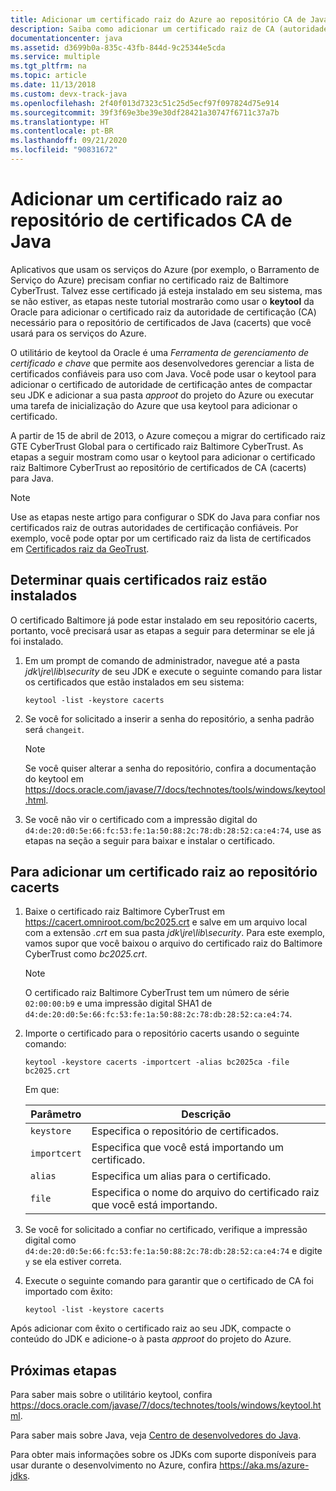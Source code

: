 ```yaml
---
title: Adicionar um certificado raiz do Azure ao repositório CA de Java
description: Saiba como adicionar um certificado raiz de CA (autoridade de certificação) para o repositório de certificado CA (cacerts) de Java para uso com o Microsoft Azure.
documentationcenter: java
ms.assetid: d3699b0a-835c-43fb-844d-9c25344e5cda
ms.service: multiple
ms.tgt_pltfrm: na
ms.topic: article
ms.date: 11/13/2018
ms.custom: devx-track-java
ms.openlocfilehash: 2f40f013d7323c51c25d5ecf97f097824d75e914
ms.sourcegitcommit: 39f3f69e3be39e30df28421a30747f6711c37a7b
ms.translationtype: HT
ms.contentlocale: pt-BR
ms.lasthandoff: 09/21/2020
ms.locfileid: "90831672"
---
```

# <a name="adding-a-root-certificate-to-the-java-ca-certificates-store"></a>Adicionar um certificado raiz ao repositório de certificados CA de Java

Aplicativos que usam os serviços do Azure (por exemplo, o Barramento de Serviço do Azure) precisam confiar no certificado raiz de Baltimore CyberTrust. Talvez esse certificado já esteja instalado em seu sistema, mas se não estiver, as etapas neste tutorial mostrarão como usar o **keytool** da Oracle para adicionar o certificado raiz da autoridade de certificação (CA) necessário para o repositório de certificados de Java (cacerts) que você usará para os serviços do Azure.

O utilitário de keytool da Oracle é uma _Ferramenta de gerenciamento de certificado e chave_ que permite aos desenvolvedores gerenciar a lista de certificados confiáveis para uso com Java. Você pode usar o keytool para adicionar o certificado de autoridade de certificação antes de compactar seu JDK e adicionar a sua pasta *approot* do projeto do Azure ou executar uma tarefa de inicialização do Azure que usa keytool para adicionar o certificado.

A partir de 15 de abril de 2013, o Azure começou a migrar do certificado raiz GTE CyberTrust Global para o certificado raiz Baltimore CyberTrust. As etapas a seguir mostram como usar o keytool para adicionar o certificado raiz Baltimore CyberTrust ao repositório de certificados de CA (cacerts) para Java.

> [!NOTE]
> Use as etapas neste artigo para configurar o SDK do Java para confiar nos certificados raiz de outras autoridades de certificação confiáveis. Por exemplo, você pode optar por um certificado raiz da lista de certificados em [Certificados raiz da GeoTrust](https://www.geotrust.com/resources/root-certificates/).

## <a name="determining-which-root-certificates-are-installed"></a>Determinar quais certificados raiz estão instalados

O certificado Baltimore já pode estar instalado em seu repositório cacerts, portanto, você precisará usar as etapas a seguir para determinar se ele já foi instalado.

1. Em um prompt de comando de administrador, navegue até a pasta *jdk\jre\lib\security* de seu JDK e execute o seguinte comando para listar os certificados que estão instalados em seu sistema:

   ```shell
   keytool -list -keystore cacerts
   ```

1. Se você for solicitado a inserir a senha do repositório, a senha padrão será `changeit`.

   > [!NOTE]
   > Se você quiser alterar a senha do repositório, confira a documentação do keytool em <https://docs.oracle.com/javase/7/docs/technotes/tools/windows/keytool.html>.

1. Se você não vir o certificado com a impressão digital do `d4:de:20:d0:5e:66:fc:53:fe:1a:50:88:2c:78:db:28:52:ca:e4:74`, use as etapas na seção a seguir para baixar e instalar o certificado.

## <a name="to-add-a-root-certificate-to-the-cacerts-store"></a>Para adicionar um certificado raiz ao repositório cacerts

1. Baixe o certificado raiz Baltimore CyberTrust em <https://cacert.omniroot.com/bc2025.crt> e salve em um arquivo local com a extensão *.crt* em sua pasta *jdk\jre\lib\security*. Para este exemplo, vamos supor que você baixou o arquivo do certificado raiz do Baltimore CyberTrust como *bc2025.crt*.

   > [!NOTE]
   > O certificado raiz Baltimore CyberTrust tem um número de série `02:00:00:b9` e uma impressão digital SHA1 de `d4:de:20:d0:5e:66:fc:53:fe:1a:50:88:2c:78:db:28:52:ca:e4:74`.

2. Importe o certificado para o repositório cacerts usando o seguinte comando:

   ```shell
   keytool -keystore cacerts -importcert -alias bc2025ca -file bc2025.crt
   ```

   Em que:

   |  Parâmetro   |                              Descrição                               |
   |--------------|------------------------------------------------------------------------|
   | `keystore`   | Especifica o repositório de certificados.                                       |
   | `importcert` | Especifica que você está importando um certificado.                        |
   | `alias`      | Especifica um alias para o certificado.                                |
   | `file`       | Especifica o nome do arquivo do certificado raiz que você está importando. |

3. Se você for solicitado a confiar no certificado, verifique a impressão digital como `d4:de:20:d0:5e:66:fc:53:fe:1a:50:88:2c:78:db:28:52:ca:e4:74` e digite `y` se ela estiver correta.

4. Execute o seguinte comando para garantir que o certificado de CA foi importado com êxito:

   ```shell
   keytool -list -keystore cacerts
   ```

Após adicionar com êxito o certificado raiz ao seu JDK, compacte o conteúdo do JDK e adicione-o à pasta *approot* do projeto do Azure.

## <a name="next-steps"></a>Próximas etapas

Para saber mais sobre o utilitário keytool, confira <https://docs.oracle.com/javase/7/docs/technotes/tools/windows/keytool.html>.

Para saber mais sobre Java, veja [Centro de desenvolvedores do Java](../index.yml).

Para obter mais informações sobre os JDKs com suporte disponíveis para usar durante o desenvolvimento no Azure, confira <https://aka.ms/azure-jdks>.
